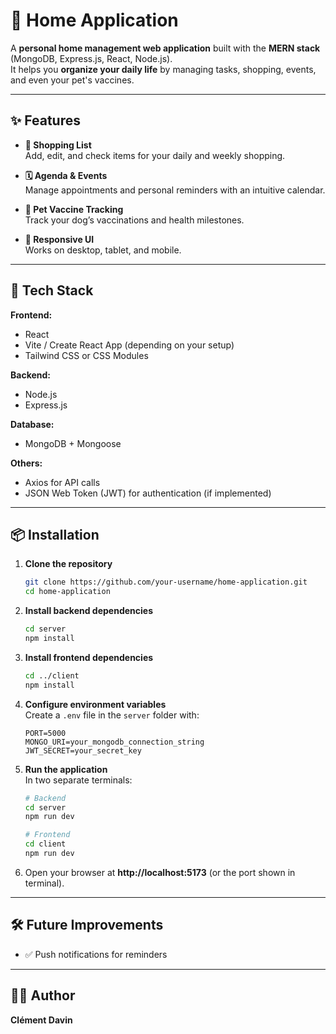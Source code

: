 # 🏡 Home Application

A **personal home management web application** built with the **MERN stack** (MongoDB, Express.js, React, Node.js).  
It helps you **organize your daily life** by managing tasks, shopping, events, and even your pet's vaccines.  

---

## ✨ Features

- **🛒 Shopping List**  
  Add, edit, and check items for your daily and weekly shopping.

- **🗓️ Agenda & Events**  
  Manage appointments and personal reminders with an intuitive calendar.

- **💉 Pet Vaccine Tracking**  
  Track your dog’s vaccinations and health milestones.

- **📱 Responsive UI**  
  Works on desktop, tablet, and mobile.

---

## 🚀 Tech Stack

**Frontend:**  
- React  
- Vite / Create React App (depending on your setup)  
- Tailwind CSS or CSS Modules  

**Backend:**  
- Node.js  
- Express.js  

**Database:**  
- MongoDB + Mongoose  

**Others:**  
- Axios for API calls  
- JSON Web Token (JWT) for authentication (if implemented)  

---

## 📦 Installation

1. **Clone the repository**  
   ```bash
   git clone https://github.com/your-username/home-application.git
   cd home-application
   ```

2. **Install backend dependencies**  
   ```bash
   cd server
   npm install
   ```

3. **Install frontend dependencies**  
   ```bash
   cd ../client
   npm install
   ```

4. **Configure environment variables**  
   Create a `.env` file in the `server` folder with:  
   ```env
   PORT=5000
   MONGO_URI=your_mongodb_connection_string
   JWT_SECRET=your_secret_key
   ```

5. **Run the application**  
   In two separate terminals:  
   ```bash
   # Backend
   cd server
   npm run dev

   # Frontend
   cd client
   npm run dev
   ```

6. Open your browser at **http://localhost:5173** (or the port shown in terminal).

---

## 🛠️ Future Improvements  
- ✅ Push notifications for reminders

---

## 👨‍💻 Author

**Clément Davin**
